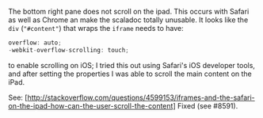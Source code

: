 The bottom right pane does not scroll on the ipad. This occurs with Safari as well as Chrome an make the scaladoc totally unusable.
It looks like the `div` (`"#content"`) that wraps the `iframe` needs to have: 

```javascript
overflow: auto;
-webkit-overflow-scrolling: touch;
```

to enable scrolling on iOS; I tried this out using Safari's iOS developer tools, and after setting the properties I was able to scroll the main content on the iPad.

See: [http://stackoverflow.com/questions/4599153/iframes-and-the-safari-on-the-ipad-how-can-the-user-scroll-the-content]
Fixed (see #8591).
